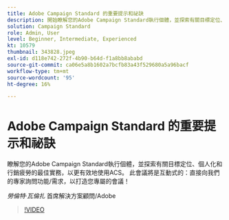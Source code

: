 ```yaml
---
title: Adobe Campaign Standard 的重要提示和祕訣
description: 開始瞭解您的Adobe Campaign Standard執行個體，並探索有關目標定位、個人化和行銷疲勞的最佳實務，以更有效地使用A... （說明應該介於60到160個字元之間）
solution: Campaign Standard
role: Admin, User
level: Beginner, Intermediate, Experienced
kt: 10579
thumbnail: 343828.jpeg
exl-id: d118e742-272f-4b90-b64d-f1a8bb8ababd
source-git-commit: ca06e5a8b1602a7bcfb83a43f529680a5a96bacf
workflow-type: tm+mt
source-wordcount: '95'
ht-degree: 16%

---
```


# Adobe Campaign Standard 的重要提示和祕訣

瞭解您的Adobe Campaign Standard執行個體，並探索有關目標定位、個人化和行銷疲勞的最佳實務，以更有效地使用ACS。 此會議將是互動式的：直接向我們的專家詢問功能/需求，以打造您專屬的會議！

*勞倫特·瓦倫扎* 首席解決方案顧問/Adobe

>[!VIDEO](https://video.tv.adobe.com/v/343828/?quality=12&learn=on)
